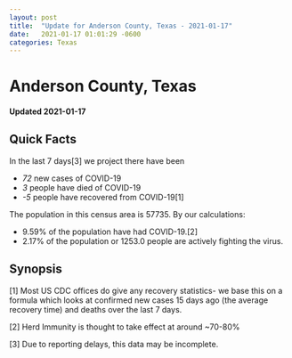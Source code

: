 ```yaml
---
layout: post
title:  "Update for Anderson County, Texas - 2021-01-17"
date:   2021-01-17 01:01:29 -0600
categories: Texas
---
```


# Anderson County, Texas
#### Updated 2021-01-17

## Quick Facts

In the last 7 days[3] we project there have been
- *72* new cases of COVID-19
- *3* people have died of COVID-19
- *-5* people have recovered from COVID-19[1]

The population in this census area is 57735. By our calculations:
- 9.59% of the population have had COVID-19.[2]
- 2.17% of the population or 1253.0 people are actively fighting the virus.

## Synopsis




[1] Most US CDC offices do give any recovery statistics- we base this on a formula which looks at confirmed new cases
15 days ago (the average recovery time) and deaths over the last 7 days.

[2] Herd Immunity is thought to take effect at around ~70-80%

[3] Due to reporting delays, this data may be incomplete.
 
    